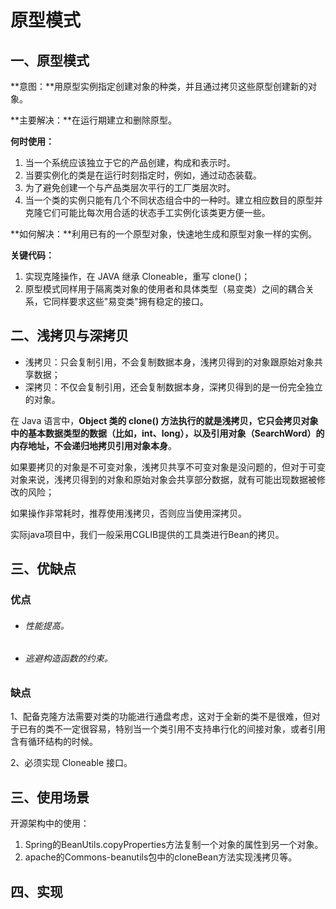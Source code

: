 # 原型模式

## 一、原型模式

**意图：**用原型实例指定创建对象的种类，并且通过拷贝这些原型创建新的对象。

**主要解决：**在运行期建立和删除原型。

**何时使用：**

1. 当一个系统应该独立于它的产品创建，构成和表示时。 
2. 当要实例化的类是在运行时刻指定时，例如，通过动态装载。 
3. 为了避免创建一个与产品类层次平行的工厂类层次时。
4. 当一个类的实例只能有几个不同状态组合中的一种时。建立相应数目的原型并克隆它们可能比每次用合适的状态手工实例化该类更方便一些。

**如何解决：**利用已有的一个原型对象，快速地生成和原型对象一样的实例。

**关键代码：** 

1. 实现克隆操作，在 JAVA 继承 Cloneable，重写 clone()；
2. 原型模式同样用于隔离类对象的使用者和具体类型（易变类）之间的耦合关系，它同样要求这些"易变类"拥有稳定的接口。

## 二、浅拷贝与深拷贝

- 浅拷贝：只会复制引用，不会复制数据本身，浅拷贝得到的对象跟原始对象共享数据；
- 深拷贝：不仅会复制引用，还会复制数据本身，深拷贝得到的是一份完全独立的对象。

在 Java 语言中，**Object 类的 clone() 方法执行的就是浅拷贝，它只会拷贝对象中的基本数据类型的数据（比如，int、long），以及引用对象（SearchWord）的内存地址，不会递归地拷贝引用对象本身**。

如果要拷贝的对象是不可变对象，浅拷贝共享不可变对象是没问题的，但对于可变对象来说，浅拷贝得到的对象和原始对象会共享部分数据，就有可能出现数据被修改的风险；

如果操作非常耗时，推荐使用浅拷贝，否则应当使用深拷贝。

实际java项目中，我们一般采用CGLIB提供的工具类进行Bean的拷贝。

## 三、优缺点

### 优点

- ###### 性能提高。 

- ###### 逃避构造函数的约束。

### 缺点

1、配备克隆方法需要对类的功能进行通盘考虑，这对于全新的类不是很难，但对于已有的类不一定很容易，特别当一个类引用不支持串行化的间接对象，或者引用含有循环结构的时候。 

2、必须实现 Cloneable 接口。

## 三、使用场景

开源架构中的使用：

1. Spring的BeanUtils.copyProperties方法复制一个对象的属性到另一个对象。
2. apache的Commons-beanutils包中的cloneBean方法实现浅拷贝等。



## 四、实现

